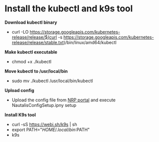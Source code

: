 # Install the kubectl and k9s tool

**Download kubectl binary**
- curl -LO https://storage.googleapis.com/kubernetes-release/release/$(curl -s https://storage.googleapis.com/kubernetes-release/release/stable.txt)/bin/linux/amd64/kubectl

**Make kubectl executable**
- chmod +x ./kubectl

**Move kubectl to /usr/local/bin**
- sudo mv ./kubectl /usr/local/bin/kubectl

**Upload config**
- Upload the config file from [NRP portal](https://portal.nrp-nautilus.io/) and execute NautalisConfigSetup.ipny setup

**Install K9s tool**
- curl -sS https://webi.sh/k9s | sh
- export PATH="$HOME/.local/bin:$PATH"
- k9s
